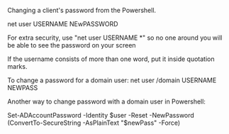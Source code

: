 Changing a client's password from the Powershell.

net user USERNAME NEwPASSWORD

For extra security, use "net user USERNAME *" so no one around you will be able to see the password on your screen

If the username consists of more than one word, put it inside quotation marks.

To change a password for a domain user:
net user /domain USERNAME NEWPASS

Another way to change password with a domain user in Powershell:

Set-ADAccountPassword -Identity $user -Reset -NewPassword (ConvertTo-SecureString -AsPlainText "$newPass" -Force)
